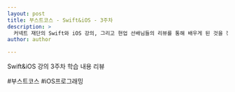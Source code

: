 ```yaml
---
layout: post
title: 부스트코스 - Swift&iOS - 3주차
description: >
  커넥트 재단의 Swift와 iOS 강의, 그리고 현업 선배님들의 리뷰를 통해 배우게 된 것을 정리하기 위한 포스팅 입니다.
author: author

---
```


Swift&iOS 강의 3주차 학습 내용 리뷰

\#부스트코스 \#iOS프로그래밍
